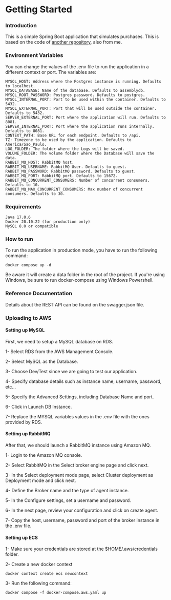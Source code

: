 # Getting Started
### Introduction
This is a simple Spring Boot application that simulates 
purchases. This is based on the code of [another repository](https://github.com/Ruriel/AssemblyDecisions), also from me.
### Environment Variables
You can change the values of the .env file to run the application in a different context or port.
The variables are:

    MYSQL_HOST: Address where the Postgres instance is running. Defaults to localhost.
    MYSQL_DATABASE: Name of the database. Defaults to assemblydb.
    MYSQL_ROOT_PASSWORD: Postgres password. Defaults to postgres.
    MYSQL_INTERNAL_PORT: Port to be used within the container. Defaults to 5432.
    MYSQL_EXTERNAL_PORT: Port that will be used outside the container. Defaults to 5432.
    SERVER_EXTERNAL_PORT: Port where the application will run. Defaults to 8081.
    SERVER_INTERNAL_PORT: Port where the application runs internally. Defaults to 8081.
    CONTEXT_PATH: Base URL for each endpoint. Defaults to /api.
    TZ: Timezone to be used by the application. Defaults to America/Sao_Paulo.
    LOG_FOLDER: The folder where the Logs will be saved.
    VOLUME_FOLDER: The volume folder where the Database will save the data.
    RABBIT_MQ_HOST: RabbitMQ host.
    RABBIT_MQ_USERNAME: RabbitMQ User. Defaults to guest.
    RABBIT_MQ_PASSWORD: RabbitMQ password. Defaults to guest.
    RABBIT_MQ_PORT: RabbitMQ port. Defaults to 15672.
    RABBIT_MQ_CONCURRENT_CONSUMERS: Number of concurrent consumers. Defaults to 10.
    RABBIT_MQ_MAX_CONCURRENT_CONSUMERS: Max number of concurrent consumers. Defaults to 30.
### Requirements
    Java 17.0.6
    Docker 20.10.22 (for production only)
    MySQL 8.0 or compatible
### How to run
To run the application in production mode, you have to run the following command:
```
docker compose up -d
```
Be aware it will create a data folder in the root of the project. If you're using Windows, be sure to run docker-compose 
using Windows Powershell.


### Reference Documentation
Details about the REST API can be found on the swagger.json file.

### Uploading to AWS
#### Setting up MySQL
First, we need to setup a MySQL database on RDS.

1- Select RDS from the AWS Management Console.

2- Select MySQL as the Database.

3- Choose Dev/Test since we are going to test our application.

4- Specify database details such as instance name, username, password, etc...

5- Specify the Advanced Settings, including Database Name and port.

6- Click in Launch DB Instance.

7- Replace the MYSQL variables values in the .env file with the ones provided by RDS.

#### Setting up RabbitMQ
After that, we should launch a RabbitMQ instance using Amazon MQ.

1- Login to the Amazon MQ console.

2- Select RabbitMQ in the Select broker engine page and click next.

3- In the Select deployment mode page, select Cluster deployment as Deployment mode and click next.

4- Define the Broker name and the type of agent instance.

5- In the Configure settings, set a username and password.

6- In the next page, review your configuration and click on create agent.

7- Copy the host, username, password and port 
of the broker instance in the .env file.

#### Setting up ECS
1- Make sure your credentials are stored at the $HOME/.aws/credentials folder.

2- Create a new docker context
```
docker context create ecs newcontext
```
3- Run the following command:
```
docker compose -f docker-compose.aws.yaml up
```
